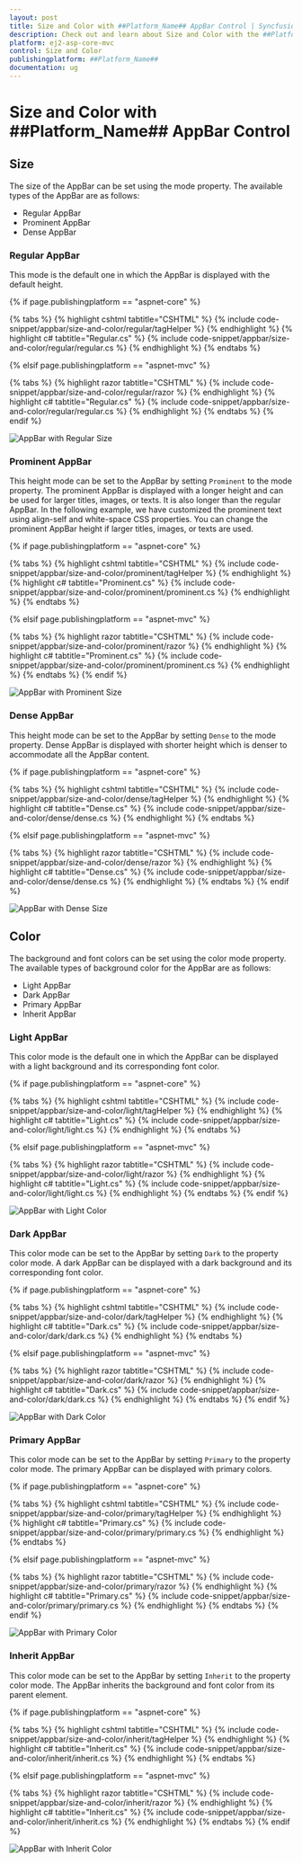 ```yaml
---
layout: post
title: Size and Color with ##Platform_Name## AppBar Control | Syncfusion
description: Check out and learn about Size and Color with the ##Platform_Name## AppBar control of Syncfusion Essential JS 2 and more.
platform: ej2-asp-core-mvc
control: Size and Color
publishingplatform: ##Platform_Name##
documentation: ug
---
```


# Size and Color with ##Platform_Name## AppBar Control

## Size

The size of the AppBar can be set using the mode property. The available types of the AppBar are as follows:

* Regular AppBar
* Prominent AppBar
* Dense AppBar

### Regular AppBar

This mode is the default one in which the AppBar is displayed with the default height.

{% if page.publishingplatform == "aspnet-core" %}

{% tabs %}
{% highlight cshtml tabtitle="CSHTML" %}
{% include code-snippet/appbar/size-and-color/regular/tagHelper %}
{% endhighlight %}
{% highlight c# tabtitle="Regular.cs" %}
{% include code-snippet/appbar/size-and-color/regular/regular.cs %}
{% endhighlight %}
{% endtabs %}

{% elsif page.publishingplatform == "aspnet-mvc" %}

{% tabs %}
{% highlight razor tabtitle="CSHTML" %}
{% include code-snippet/appbar/size-and-color/regular/razor %}
{% endhighlight %}
{% highlight c# tabtitle="Regular.cs" %}
{% include code-snippet/appbar/size-and-color/regular/regular.cs %}
{% endhighlight %}
{% endtabs %}
{% endif %}

![AppBar with Regular Size](images/regular_appbar.png)

### Prominent AppBar

This height mode can be set to the AppBar by setting `Prominent` to the mode property. The prominent AppBar is displayed with a longer height and can be used for larger titles, images, or texts. It is also longer than the regular AppBar. In the following example, we have customized the prominent text using align-self and white-space CSS properties. You can change the prominent AppBar height if larger titles, images, or texts are used.

{% if page.publishingplatform == "aspnet-core" %}

{% tabs %}
{% highlight cshtml tabtitle="CSHTML" %}
{% include code-snippet/appbar/size-and-color/prominent/tagHelper %}
{% endhighlight %}
{% highlight c# tabtitle="Prominent.cs" %}
{% include code-snippet/appbar/size-and-color/prominent/prominent.cs %}
{% endhighlight %}
{% endtabs %}

{% elsif page.publishingplatform == "aspnet-mvc" %}

{% tabs %}
{% highlight razor tabtitle="CSHTML" %}
{% include code-snippet/appbar/size-and-color/prominent/razor %}
{% endhighlight %}
{% highlight c# tabtitle="Prominent.cs" %}
{% include code-snippet/appbar/size-and-color/prominent/prominent.cs %}
{% endhighlight %}
{% endtabs %}
{% endif %}

![AppBar with Prominent Size](images/prominent_appbar.png)

### Dense AppBar

This height mode can be set to the AppBar by setting `Dense` to the mode property. Dense AppBar is displayed with shorter height which is denser to accommodate all the AppBar content.

{% if page.publishingplatform == "aspnet-core" %}

{% tabs %}
{% highlight cshtml tabtitle="CSHTML" %}
{% include code-snippet/appbar/size-and-color/dense/tagHelper %}
{% endhighlight %}
{% highlight c# tabtitle="Dense.cs" %}
{% include code-snippet/appbar/size-and-color/dense/dense.cs %}
{% endhighlight %}
{% endtabs %}

{% elsif page.publishingplatform == "aspnet-mvc" %}

{% tabs %}
{% highlight razor tabtitle="CSHTML" %}
{% include code-snippet/appbar/size-and-color/dense/razor %}
{% endhighlight %}
{% highlight c# tabtitle="Dense.cs" %}
{% include code-snippet/appbar/size-and-color/dense/dense.cs %}
{% endhighlight %}
{% endtabs %}
{% endif %}

![AppBar with Dense Size](images/dense_appbar.png)

## Color

The background and font colors can be set using the color mode property. The available types of background color for the AppBar are as follows:

* Light AppBar
* Dark AppBar
* Primary AppBar
* Inherit AppBar

### Light AppBar

This color mode is the default one in which the AppBar can be displayed with a light background and its corresponding font color.

{% if page.publishingplatform == "aspnet-core" %}

{% tabs %}
{% highlight cshtml tabtitle="CSHTML" %}
{% include code-snippet/appbar/size-and-color/light/tagHelper %}
{% endhighlight %}
{% highlight c# tabtitle="Light.cs" %}
{% include code-snippet/appbar/size-and-color/light/light.cs %}
{% endhighlight %}
{% endtabs %}

{% elsif page.publishingplatform == "aspnet-mvc" %}

{% tabs %}
{% highlight razor tabtitle="CSHTML" %}
{% include code-snippet/appbar/size-and-color/light/razor %}
{% endhighlight %}
{% highlight c# tabtitle="Light.cs" %}
{% include code-snippet/appbar/size-and-color/light/light.cs %}
{% endhighlight %}
{% endtabs %}
{% endif %}

![AppBar with Light Color](images/light_appbar.png)

### Dark AppBar

This color mode can be set to the AppBar by setting `Dark` to the property color mode. A dark AppBar can be displayed with a dark background and its corresponding font color.

{% if page.publishingplatform == "aspnet-core" %}

{% tabs %}
{% highlight cshtml tabtitle="CSHTML" %}
{% include code-snippet/appbar/size-and-color/dark/tagHelper %}
{% endhighlight %}
{% highlight c# tabtitle="Dark.cs" %}
{% include code-snippet/appbar/size-and-color/dark/dark.cs %}
{% endhighlight %}
{% endtabs %}

{% elsif page.publishingplatform == "aspnet-mvc" %}

{% tabs %}
{% highlight razor tabtitle="CSHTML" %}
{% include code-snippet/appbar/size-and-color/dark/razor %}
{% endhighlight %}
{% highlight c# tabtitle="Dark.cs" %}
{% include code-snippet/appbar/size-and-color/dark/dark.cs %}
{% endhighlight %}
{% endtabs %}
{% endif %}

![AppBar with Dark Color](images/dark_appbar.png)

### Primary AppBar

This color mode can be set to the AppBar by setting `Primary` to the property color mode. The primary AppBar can be displayed with primary colors.

{% if page.publishingplatform == "aspnet-core" %}

{% tabs %}
{% highlight cshtml tabtitle="CSHTML" %}
{% include code-snippet/appbar/size-and-color/primary/tagHelper %}
{% endhighlight %}
{% highlight c# tabtitle="Primary.cs" %}
{% include code-snippet/appbar/size-and-color/primary/primary.cs %}
{% endhighlight %}
{% endtabs %}

{% elsif page.publishingplatform == "aspnet-mvc" %}

{% tabs %}
{% highlight razor tabtitle="CSHTML" %}
{% include code-snippet/appbar/size-and-color/primary/razor %}
{% endhighlight %}
{% highlight c# tabtitle="Primary.cs" %}
{% include code-snippet/appbar/size-and-color/primary/primary.cs %}
{% endhighlight %}
{% endtabs %}
{% endif %}

![AppBar with Primary Color](images/primary_appbar.png)

### Inherit AppBar

This color mode can be set to the AppBar by setting `Inherit` to the property color mode. The AppBar inherits the background and font color from its parent element.

{% if page.publishingplatform == "aspnet-core" %}

{% tabs %}
{% highlight cshtml tabtitle="CSHTML" %}
{% include code-snippet/appbar/size-and-color/inherit/tagHelper %}
{% endhighlight %}
{% highlight c# tabtitle="Inherit.cs" %}
{% include code-snippet/appbar/size-and-color/inherit/inherit.cs %}
{% endhighlight %}
{% endtabs %}

{% elsif page.publishingplatform == "aspnet-mvc" %}

{% tabs %}
{% highlight razor tabtitle="CSHTML" %}
{% include code-snippet/appbar/size-and-color/inherit/razor %}
{% endhighlight %}
{% highlight c# tabtitle="Inherit.cs" %}
{% include code-snippet/appbar/size-and-color/inherit/inherit.cs %}
{% endhighlight %}
{% endtabs %}
{% endif %}

![AppBar with Inherit Color](images/inherit_appbar.png)
